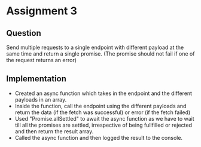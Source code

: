 # Assignment 3

## Question

Send multiple requests to a single endpoint with different payload at the same time and return a single promise. (The promise should not fail if one of the request returns an error)

## Implementation

- Created an async function which takes in the endpoint and the different payloads in an array.
- Inside the function, call the endpoint using the different payloads and return the data (if the fetch was successful) or error (if the fetch failed)
- Used "Promise.allSettled" to await the async function as we have to wait till all the promises are settled, irrespective of being fullfilled or rejected and then return the result array.
- Called the async function and then logged the result to the console.
